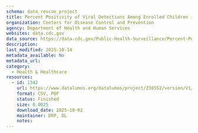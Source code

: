 ```yaml
---
schema: data_rescue_project 
title: Percent Positivity of Viral Detections Among Enrolled Children in the New Vaccine Surveillance Network (NVSN), Acute Respiratory Illnesses (ARI), 2017–Present
organization: Centers for Disease Control and Prevention
agency: Department of Health and Human Services
websites: data.cdc.gov
data_source: https://data.cdc.gov/Public-Health-Surveillance/Percent-Positivity-of-Viral-Detections-Among-Enrol/kipu-qxy8/about_data
description: 
last_modified: 2025-10-14
metadata_available: No
metadata_url: 
category:
  - Health & Healthcare 
resources:
  - id: 1342
    url: https://www.datalumos.org/datalumos/project/238552/version/V1/view
    format: CSV, PDF
    status: Finished
    size: 0.0025
    download_date: 2025-10-02
    maintainer: DRP, DL
    notes: 
---
```

